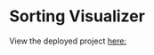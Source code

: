 # Sorting Visualizer

View the deployed project [here:](https://gmolle-sorting-visualizer.web.app/)
